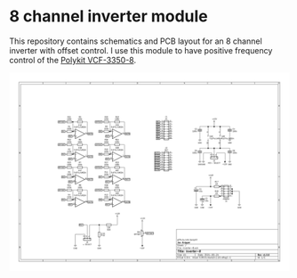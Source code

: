 # 8 channel inverter module

This repository contains schematics and PCB layout for an 8 channel inverter with offset control. I use this module to have positive frequency control of the [Polykit VCF-3350-8](https://github.com/polykit/vcf-3350-8).

![Polykit Inverter-8](inverter-8.png)
